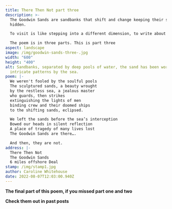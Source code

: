 ```yaml
---
title: There Then Not part three
description: >-
  The Goodwin Sands are sandbanks that shift and change keeping their secrets
  hidden. 

  To visit is like stepping into a different dimension, to write about them demanded so much more than a few lines. 

  The poem is in three parts. This is part three
aspect: landscape
image: /img/goodwin-sands-three-.jpg
width: "600"
height: "400"
alt: Sandbanks, separated by deep pools of water, the sand has been worked into
  intricate patterns by the sea.
poem: |-
  We weren't fooled by the soulful pools
  The sculptured sands, a beauty wrought 
  by the restless sea, a jealous master 
  who guards, then strikes 
  extinguishing the lights of men
  binding crew and their doomed ships
  to the shifting sands, eclipsed.

  We left the sands before the sea’s interception
  Bowed our heads in silent reflection
  A place of tragedy of many lives lost
  The Goodwin Sands are there….

  And then, they are not.
address: |-
  There Then Not
  The Goodwin Sands
  6 miles offshore Deal
stamp: /img/stamp1.jpg
author: Caroline Whitehouse
date: 2022-08-07T12:03:00.940Z
---
```

**The final part of this poem, if you missed part one and two**

**Check them out in past posts**